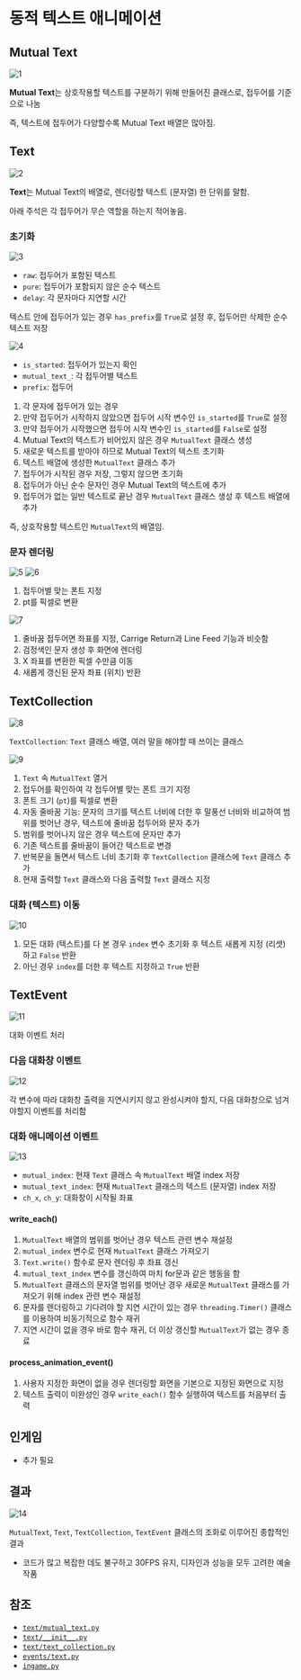 # 동적 텍스트 애니메이션
## Mutual Text
![1](./images/dynamic_text_animation_1.png)

**Mutual Text**는 상호작용할 텍스트를 구분하기 위해 만들어진 클래스로,
접두어를 기준으로 나눔

즉, 텍스트에 접두어가 다양할수록 Mutual Text 배열은 많아짐.

## Text
![2](./images/dynamic_text_animation_2.png)

**Text**는 Mutual Text의 배열로, 렌더링할 텍스트 (문자열) 한 단위를 말함.

아래 주석은 각 접두어가 무슨 역할을 하는지 적어놓음.

### 초기화
![3](./images/dynamic_text_animation_3.png)

- `raw`: 접두어가 포함된 텍스트
- `pure`: 접두어가 포함되지 않은 순수 텍스트
- `delay`: 각 문자마다 지연할 시간

텍스트 안에 접두어가 있는 경우 `has_prefix`를 `True`로 설정 후,
접두어만 삭제한 순수 텍스트 저장

![4](./images/dynamic_text_animation_4.png)

- `is_started`: 접두어가 있는지 확인
- `mutual_text_`: 각 접두어별 텍스트
- `prefix`: 접두어

1. 각 문자에 접두어가 있는 경우
2. 만약 접두어가 시작하지 않았으면 접두어 시작 변수인 `is_started`를 `True`로 설정
3. 만약 접두어가 시작했으면 접두어 시작 변수인 `is_started`를 `False`로 설정
4. Mutual Text의 텍스트가 비어있지 않은 경우 `MutualText` 클래스 생성
5. 새로운 텍스트를 받아야 하므로 Mutual Text의 텍스트 초기화
6. 텍스트 배열에 생성한 `MutualText` 클래스 추가
7. 접두어가 시작된 경우 저장, 그렇지 않으면 초기화
8. 접두어가 아닌 순수 문자인 경우 Mutual Text의 텍스트에 추가
9. 접두어가 없는 일반 텍스트로 끝난 경우 `MutualText` 클래스 생성 후 텍스트 배열에 추가

즉, 상호작용할 텍스트인 `MutualText`의 배열임.

### 문자 렌더링
![5](./images/dynamic_text_animation_5.png)
![6](./images/dynamic_text_animation_6.png)

1. 접두어별 맞는 폰트 지정
2. pt를 픽셀로 변환

![7](./images/dynamic_text_animation_7.png)

1. 줄바꿈 접두어면 좌표를 지정, Carrige Return과 Line Feed 기능과 비슷함
2. 검정색인 문자 생성 후 화면에 렌더링
3. X 좌표를 변환한 픽셀 수만큼 이동
4. 새롭게 갱신된 문자 좌표 (위치) 반환

## TextCollection
![8](./images/dynamic_text_animation_8.png)

`TextCollection`: `Text` 클래스 배열, 여러 말을 해야할 때 쓰이는 클래스

![9](./images/dynamic_text_animation_9.png)

1. `Text` 속 `MutualText` 열거
2. 접두어를 확인하여 각 접두어별 맞는 폰트 크기 지정
3. 폰트 크기 (`pt`)를 픽셀로 변환
4. 자동 줄바꿈 기능: 문자의 크기를 텍스트 너비에 더한 후 말풍선 너비와 비교하여 범위를 벗어난 경우, 텍스트에 줄바꿈 접두어와 문자 추가
5. 범위를 벗어나지 않은 경우 텍스트에 문자만 추가
6. 기존 텍스트를 줄바꿈이 들어간 텍스트로 변경
7. 반복문을 돌면서 텍스트 너비 초기화 후 `TextCollection` 클래스에 `Text` 클래스 추가
8. 현재 출력할 `Text` 클래스와 다음 출력할 `Text` 클래스 지정

### 대화 (텍스트) 이동
![10](./images/dynamic_text_animation_10.png)

1. 모든 대화 (텍스트)를 다 본 경우 `index` 변수 초기화 후 텍스트 새롭게 지정 (리셋)하고 `False` 반환
2. 아닌 경우 `index`를 더한 후 텍스트 지정하고 `True` 반환

## TextEvent
![11](./images/dynamic_text_animation_11.png)

대화 이벤트 처리

### 다음 대화창 이벤트
![12](./images/dynamic_text_animation_12.png)

각 변수에 따라 대화창 출력을 지연시키지 않고 완성시켜야 할지,
다음 대화창으로 넘겨야할지 이벤트를 처리함
                                      
### 대화 애니메이션 이벤트
![13](./images/dynamic_text_animation_13.png)

- `mutual_index`: 현재 `Text` 클래스 속 `MutualText` 배열 index 저장
- `mutual_text_index`: 현재 `MutualText` 클래스의 텍스트 (문자열) index 저장
- `ch_x`, `ch_y`: 대화창이 시작될 좌표

#### write_each()
1. `MutualText` 배열의 범위를 벗어난 경우 텍스트 관련 변수 재설정
2. `mutual_index` 변수로 현재 `MutualText` 클래스 가져오기
3. `Text.write()` 함수로 문자 렌더링 후 좌표 갱신
4. `mutual_text_index` 변수를 갱신하여 마치 for문과 같은 행동을 함
5. `MutualText` 클래스의 문자열 범위를 벗어난 경우 새로운 `MutualText` 클래스를 가져오기 위해 index 관련 변수 재설정
6. 문자를 렌더링하고 기다려야 할 지연 시간이 있는 경우 `threading.Timer()` 클래스를 이용하여 비동기적으로 함수 재귀
7. 지연 시간이 없을 경우 바로 함수 재귀, 더 이상 갱신할 `MutualText`가 없는 경우 종료

#### process_animation_event()
1. 사용자 지정한 화면이 없을 경우 렌더링할 화면을 기본으로 지정된 화면으로 지정
2. 텍스트 출력이 미완성인 경우 `write_each()` 함수 실행하여 텍스트를 처음부터 출력

## 인게임
- 추가 필요

## 결과
![14](./images/dynamic_text_animation_14.gif)

`MutualText`, `Text`, `TextCollection`, `TextEvent` 클래스의 조화로 이루어진 종합적인 결과

- 코드가 많고 복잡한 데도 불구하고 30FPS 유지, 디자인과 성능을 모두 고려한 예술 작품

## 참조
- [`text/mutual_text.py`](../components/text/mutual_text.py)
- [`text/__init__.py`](../components/text/__init__.py)
- [`text/text_collection.py`](../components/text/text_collection.py)
- [`events/text.py`](../components/text.py)
- [`ingame.py`](../screens/ingame.py)